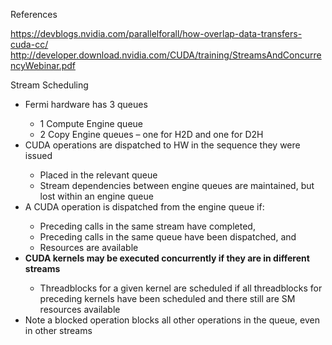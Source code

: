 References

https://devblogs.nvidia.com/parallelforall/how-overlap-data-transfers-cuda-cc/
http://developer.download.nvidia.com/CUDA/training/StreamsAndConcurrencyWebinar.pdf

Stream Scheduling
<ul>
  <li>Fermi hardware has 3 queues</li>
  <ul>
    <li>1 Compute Engine queue</li>
    <li>2 Copy Engine queues – one for H2D and one for D2H</li>
  </ul>
  <li>CUDA operations are dispatched to HW in the sequence they were issued</li>
  <ul>
    <li>Placed in the relevant queue</li>
    <li>Stream dependencies between engine queues are maintained, but lost within an engine queue</li>
  </ul>
  <li>A CUDA operation is dispatched from the engine queue if:</li>
  <ul>
    <li>Preceding calls in the same stream have completed,</li>
    <li>Preceding calls in the same queue have been dispatched, and</li>
    <li>Resources are available</li>
  </ul>
  <li><b>CUDA kernels may be executed concurrently if they are in different streams</b></li>
  <ul>
    <li>Threadblocks for a given kernel are scheduled if all threadblocks for preceding kernels have been
scheduled and there still are SM resources available</li>
  </ul>
  <li>Note a blocked operation blocks all other operations in the queue, even in other streams</li>
</ul>
